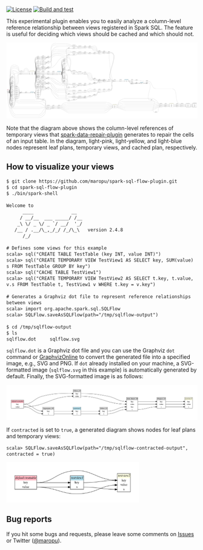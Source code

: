 [![License](http://img.shields.io/:license-Apache_v2-blue.svg)](https://github.com/maropu/spark-sql-flow-plugin/blob/master/LICENSE)
[![Build and test](https://github.com/maropu/spark-sql-flow-plugin/workflows/Build%20and%20test/badge.svg)](https://github.com/maropu/spark-sql-flow-plugin/actions?query=workflow%3A%22Build+and+test%22)

This experimental plugin enables you to easily analyze a column-level reference relationship between views registered in Spark SQL.
The feature is useful for deciding which views should be cached and which should not.

<img src="resources/graphviz_1.svg" width="800px">

Note that the diagram above shows the column-level references of temporary views that
[spark-data-repair-plugin](https://github.com/maropu/spark-data-repair-plugin) generates to repair the cells of an input table.
In the diagram, light-pink, light-yellow, and light-blue nodes represent leaf plans, temporary views, and cached plan, respectively.

## How to visualize your views

```
$ git clone https://github.com/maropu/spark-sql-flow-plugin.git
$ cd spark-sql-flow-plugin
$ ./bin/spark-shell

Welcome to
      ____              __
     / __/__  ___ _____/ /__
    _\ \/ _ \/ _ `/ __/  '_/
   /__ / .__/\_,_/_/ /_/\_\   version 2.4.8
      /_/

# Defines some views for this example
scala> sql("CREATE TABLE TestTable (key INT, value INT)")
scala> sql("CREATE TEMPORARY VIEW TestView1 AS SELECT key, SUM(value) s FROM TestTable GROUP BY key")
scala> sql("CACHE TABLE TestView1")
scala> sql("CREATE TEMPORARY VIEW TestView2 AS SELECT t.key, t.value, v.s FROM TestTable t, TestView1 v WHERE t.key = v.key")

# Generates a Graphviz dot file to represent reference relationships between views
scala> import org.apache.spark.sql.SQLFlow
scala> SQLFlow.saveAsSQLFlow(path="/tmp/sqlflow-output")

$ cd /tmp/sqlflow-output
$ ls
sqlflow.dot     sqlflow.svg
```

`sqlflow.dot` is a Graphviz dot file and you can use the Graphviz `dot` command or [GraphvizOnline](https://dreampuf.github.io/GraphvizOnline)
to convert the generated file into a specified image, e.g., SVG and PNG.
If `dot` already installed on your machine, a SVG-formatted image (`sqlflow.svg` in this example)
is automatically generated by default. Finally, the SVG-formatted image is as follows:

<img src="resources/graphviz_2.svg" width="850px">

If `contracted` is set to `true`, a generated diagram shows nodes for leaf plans and temporary views:

```
scala> SQLFlow.saveAsSQLFlow(path="/tmp/sqlflow-contracted-output", contracted = true)
```

<img src="resources/graphviz_3.svg" width="350px">

## Bug reports

If you hit some bugs and requests, please leave some comments on [Issues](https://github.com/maropu/spark-sql-flow-plugin/issues)
or Twitter ([@maropu](http://twitter.com/#!/maropu)).

